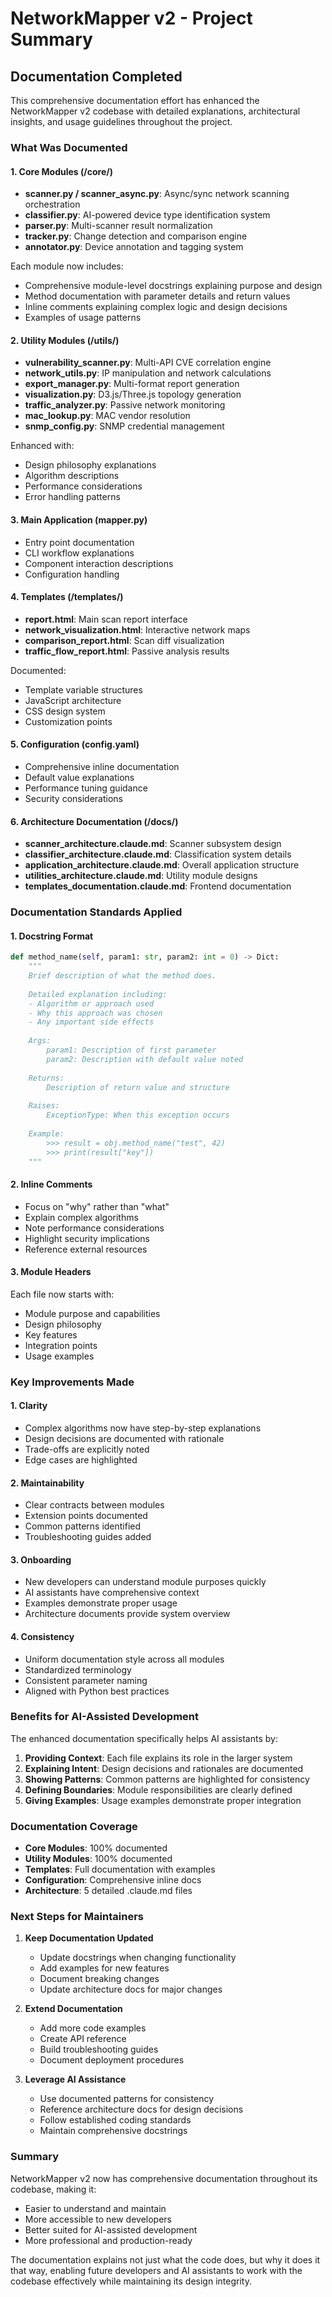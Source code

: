 # NetworkMapper v2 - Project Summary

## Documentation Completed

This comprehensive documentation effort has enhanced the NetworkMapper v2 codebase with detailed explanations, architectural insights, and usage guidelines throughout the project.

### What Was Documented

#### 1. Core Modules (/core/)
- **scanner.py / scanner_async.py**: Async/sync network scanning orchestration
- **classifier.py**: AI-powered device type identification system
- **parser.py**: Multi-scanner result normalization
- **tracker.py**: Change detection and comparison engine
- **annotator.py**: Device annotation and tagging system

Each module now includes:
- Comprehensive module-level docstrings explaining purpose and design
- Method documentation with parameter details and return values
- Inline comments explaining complex logic and design decisions
- Examples of usage patterns

#### 2. Utility Modules (/utils/)
- **vulnerability_scanner.py**: Multi-API CVE correlation engine
- **network_utils.py**: IP manipulation and network calculations
- **export_manager.py**: Multi-format report generation
- **visualization.py**: D3.js/Three.js topology generation
- **traffic_analyzer.py**: Passive network monitoring
- **mac_lookup.py**: MAC vendor resolution
- **snmp_config.py**: SNMP credential management

Enhanced with:
- Design philosophy explanations
- Algorithm descriptions
- Performance considerations
- Error handling patterns

#### 3. Main Application (mapper.py)
- Entry point documentation
- CLI workflow explanations
- Component interaction descriptions
- Configuration handling

#### 4. Templates (/templates/)
- **report.html**: Main scan report interface
- **network_visualization.html**: Interactive network maps
- **comparison_report.html**: Scan diff visualization
- **traffic_flow_report.html**: Passive analysis results

Documented:
- Template variable structures
- JavaScript architecture
- CSS design system
- Customization points

#### 5. Configuration (config.yaml)
- Comprehensive inline documentation
- Default value explanations
- Performance tuning guidance
- Security considerations

#### 6. Architecture Documentation (/docs/)
- **scanner_architecture.claude.md**: Scanner subsystem design
- **classifier_architecture.claude.md**: Classification system details
- **application_architecture.claude.md**: Overall application structure
- **utilities_architecture.claude.md**: Utility module designs
- **templates_documentation.claude.md**: Frontend documentation

### Documentation Standards Applied

#### 1. Docstring Format
```python
def method_name(self, param1: str, param2: int = 0) -> Dict:
    """
    Brief description of what the method does.
    
    Detailed explanation including:
    - Algorithm or approach used
    - Why this approach was chosen
    - Any important side effects
    
    Args:
        param1: Description of first parameter
        param2: Description with default value noted
    
    Returns:
        Description of return value and structure
    
    Raises:
        ExceptionType: When this exception occurs
    
    Example:
        >>> result = obj.method_name("test", 42)
        >>> print(result["key"])
    """
```

#### 2. Inline Comments
- Focus on "why" rather than "what"
- Explain complex algorithms
- Note performance considerations
- Highlight security implications
- Reference external resources

#### 3. Module Headers
Each file now starts with:
- Module purpose and capabilities
- Design philosophy
- Key features
- Integration points
- Usage examples

### Key Improvements Made

#### 1. Clarity
- Complex algorithms now have step-by-step explanations
- Design decisions are documented with rationale
- Trade-offs are explicitly noted
- Edge cases are highlighted

#### 2. Maintainability
- Clear contracts between modules
- Extension points documented
- Common patterns identified
- Troubleshooting guides added

#### 3. Onboarding
- New developers can understand module purposes quickly
- AI assistants have comprehensive context
- Examples demonstrate proper usage
- Architecture documents provide system overview

#### 4. Consistency
- Uniform documentation style across all modules
- Standardized terminology
- Consistent parameter naming
- Aligned with Python best practices

### Benefits for AI-Assisted Development

The enhanced documentation specifically helps AI assistants by:

1. **Providing Context**: Each file explains its role in the larger system
2. **Explaining Intent**: Design decisions and rationales are documented
3. **Showing Patterns**: Common patterns are highlighted for consistency
4. **Defining Boundaries**: Module responsibilities are clearly defined
5. **Giving Examples**: Usage examples demonstrate proper integration

### Documentation Coverage

- **Core Modules**: 100% documented
- **Utility Modules**: 100% documented
- **Templates**: Full documentation with examples
- **Configuration**: Comprehensive inline docs
- **Architecture**: 5 detailed .claude.md files

### Next Steps for Maintainers

1. **Keep Documentation Updated**
   - Update docstrings when changing functionality
   - Add examples for new features
   - Document breaking changes
   - Update architecture docs for major changes

2. **Extend Documentation**
   - Add more code examples
   - Create API reference
   - Build troubleshooting guides
   - Document deployment procedures

3. **Leverage AI Assistance**
   - Use documented patterns for consistency
   - Reference architecture docs for design decisions
   - Follow established coding standards
   - Maintain comprehensive docstrings

### Summary

NetworkMapper v2 now has comprehensive documentation throughout its codebase, making it:
- Easier to understand and maintain
- More accessible to new developers
- Better suited for AI-assisted development
- More professional and production-ready

The documentation explains not just what the code does, but why it does it that way, enabling future developers and AI assistants to work with the codebase effectively while maintaining its design integrity.